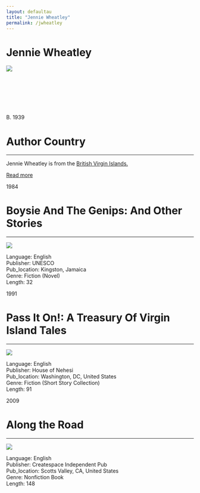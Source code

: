 ```yaml
---
layout: defaultau
title: "Jennie Wheatley"
permalink: /jwheatley
---
```

<!-- partial:index.partial.html -->
<div class="content">
    <h1>Jennie Wheatley</h1>
    <div class="quote">
        <div><img src="https://cdn.shopify.com/s/files/1/0560/8823/1993/products/jennie-passiton_576x.jpg?v=1651100740" class="logo"></div>    </div>
    <div class="timeline">
        <div style="padding-bottom:100px;"></div>
        <div class="block">
            <div class="date right"><p class="right">B. 1939</p></div>
            <div class="dot"></div>
            <div class="left first">
            <div class="author_country">
                <h1>Author Country</h1><hr>
          <div class="aclocation">  <p>Jennie Wheatley is from the <a href="http://localhost:4000/63">British Virgin Islands.</a></p> </div>
              <div class="acreadmore">  <a href="https://en.wikipedia.org/wiki/Jennie_Wheatley" target="_blank">Read more</a> </div>
            </div>
            </div>
        </div>
        <div class="block">
            <div class="date left"><p class="left">1984 </p></div>
            <div class="dot"></div>
            <div class="right">
                <h1>Boysie And The Genips: And Other Stories</h1><hr>
                <p><img src="http://cdn.shopify.com/s/files/1/0560/8823/1993/products/IMG_0403.jpg?v=1656002099"></p>
                <p>       
                Language: English<br/>
                Publisher: UNESCO<br/>
                Pub_location: Kingston, Jamaica<br/>
                Genre: Fiction (Novel)<br/>
                Length:   32<br/>                   </p>
            </div>
        </div>
	  <div class="block">
            <div class="date right"><p class="right">1991</p></div>
            <div class="dot"></div>
            <div class="left">
                <h1>Pass It On!: A Treasury Of Virgin Island Tales</h1><hr>
                <p><img src="https://m.media-amazon.com/images/I/51OaNn5JSwL._SX373_BO1,204,203,200_.jpg"></p>
                <p>          
	    Language: English<br/>
                Publisher: House of Nehesi<br/>
                Pub_location: Washington, DC, United States<br/>
                Genre: Fiction (Short Story Collection)<br/>
                Length: 91<br/>                   </p>
            </div>
        </div>
	  <div class="block">
            <div class="date left"><p class="left">2009</p></div>
            <div class="dot"></div>
            <div class="right">
                <h1>Along the Road</h1><hr>
                <p><img src="https://pictures.abebooks.com/isbn/9781439237779-uk.jpg"></p>
                <p>              
	    Language: English<br/>
                Publisher: Createspace Independent Pub<br/>
                Pub_location: Scotts Valley, CA, United States<br/>
                Genre: Nonfiction Book<br/>
                Length: 148<br/>                   </p>
            </div>
        </div>
